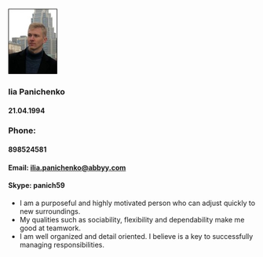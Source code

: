 ![](Photo.jpg)

### lia Panichenko
#### 21.04.1994
### Phone: 
#### 898524581
#### Email: ilia.panichenko@abbyy.com
#### Skype: panich59

* I am a purposeful and highly motivated person who can adjust quickly to new surroundings. 
* My qualities such as sociability, flexibility and dependability make me good at teamwork. 
* I am well organized and detail oriented. I believe is a key to successfully managing responsibilities.
